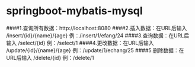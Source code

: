 # springboot-mybatis-mysql
####1.查询所有数据：http://localhost:8080
####2.插入数据：在URL后输入 /insert/{id}/{name}/{age} 例：/insert/1/efang/24
####3.查询数据：在URL后输入 /select/{id} 例：/select/1
####4.更改数据：在URL后输入 /update/{id}/{name}/{age} 例：/update/1/echang/25
####5.删除数据：在URL后输入 /delete/{id} 例：/delete/1